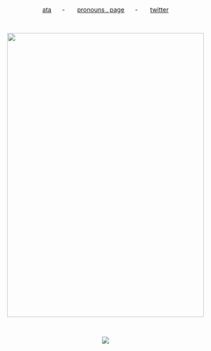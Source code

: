 ⠀⠀⠀⠀ ⠀⠀⠀⠀⠀⠀⠀⠀⠀⠀⠀⠀⠀⠀⠀⠀⠀⠀⠀⠀⠀⠀⠀⠀⠀⠀⠀⠀⠀⠀⠀
<p align="center">
  <a href="https://ssoniko.atabook.org/">ata</a>⠀ ⠀-⠀ ⠀
  <a href="https://pronouns.page/@ssoniko">pronouns . page</a>⠀ ⠀-⠀ ⠀
  <a href="https://x.com/ss0niko">twitter</a>
</p>

⠀⠀⠀⠀ ⠀⠀⠀⠀⠀⠀⠀⠀⠀⠀⠀⠀⠀⠀⠀⠀⠀⠀⠀⠀⠀⠀⠀⠀⠀⠀⠀⠀⠀⠀⠀
  
<p align="center"><img src="https://64.media.tumblr.com/a73cb46f86af6c8e2a18de930537e94d/63a0c44f7851f623-06/s1280x1920/0b4318b16d30475249e3ecb87f2bcb2404699aec.pnj" width="450" height="650" />

⠀⠀⠀⠀ ⠀⠀⠀⠀⠀⠀⠀⠀⠀⠀⠀⠀⠀⠀⠀⠀⠀⠀⠀⠀⠀⠀⠀⠀⠀⠀⠀⠀⠀⠀⠀
 
<p align="center"><img src="https://komarev.com/ghpvc/?username=ssoniko&color=6a040f&label=*+you+decide+to+keep+coming+.+⠀+:" />
 
